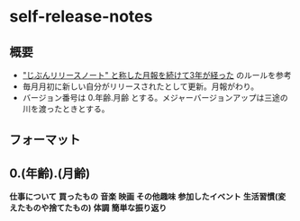 # self-release-notes

## 概要
- ["じぶんリリースノート" と称した月報を続けて3年が経った](https://blog.a-know.me/entry/2019/02/02/214612) のルールを参考
- 毎月月初に新しい自分がリリースされたとして更新。月報がわり。
- バージョン番号は 0.年齢.月齢 とする。メジャーバージョンアップは三途の川を渡ったときとする。

## フォーマット
## 0.(年齢).(月齢)
**仕事について**
**買ったもの**
**音楽**
**映画**
**その他趣味**
**参加したイベント**
**生活習慣(変えたものや捨てたもの)**
**体調**
**簡単な振り返り**